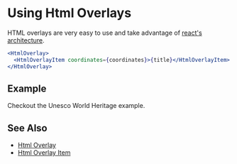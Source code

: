 # Using Html Overlays

HTML overlays are very easy to use and take advantage of [react's architecture](https://reactjs.org/docs/).

```jsx
<HtmlOverlay>
  <HtmlOverlayItem coordinates={coordinates}>{title}</HtmlOverlayItem>
</HtmlOverlay>
```

## Example

Checkout the Unesco World Heritage example.

## See Also

- [Html Overlay](/docs/modules/react-overlays/api-reference/html-overlay)
- [Html Overlay Item](/docs/modules/react-overlays/api-reference/html-overlay-item)
